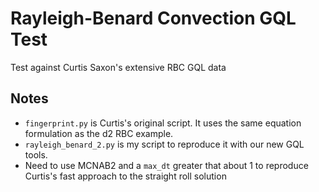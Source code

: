 # Rayleigh-Benard Convection GQL Test

Test against Curtis Saxon's extensive RBC GQL data

## Notes
* `fingerprint.py` is Curtis's original script. It uses the same equation formulation as the d2 RBC example.
* `rayleigh_benard_2.py` is my script to reproduce it with our new GQL tools.
* Need to use MCNAB2 and a `max_dt` greater that about 1 to reproduce Curtis's fast approach to the straight roll solution
